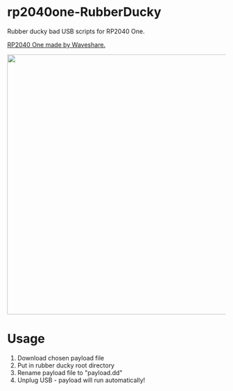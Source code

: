 # rp2040one-RubberDucky
Rubber ducky bad USB scripts for RP2040 One.

[RP2040 One made by Waveshare.](https://www.waveshare.com/wiki/RP2040-One#Documents)

<img src="https://www.waveshare.com/w/upload/6/63/RP2040-One_Spec001.jpg" width="600" />


# Usage
1. Download chosen payload file
2. Put in rubber ducky root directory
3. Rename payload file to "payload.dd"
4. Unplug USB - payload will run automatically!
